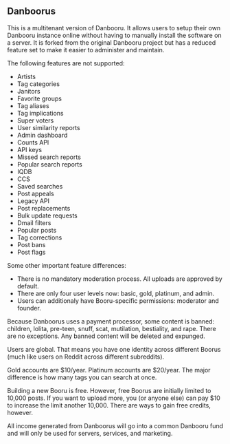 ## Danboorus

This is a multitenant version of Danbooru. It allows users to setup
their own Danbooru instance online without having to manually install 
the software on a server. It is forked from the original Danbooru 
project but has a reduced feature set to make it easier to administer
and maintain.

The following features are not supported:

* Artists
* Tag categories
* Janitors
* Favorite groups
* Tag aliases
* Tag implications
* Super voters
* User similarity reports
* Admin dashboard
* Counts API
* API keys
* Missed search reports
* Popular search reports
* IQDB
* CCS
* Saved searches
* Post appeals
* Legacy API
* Post replacements
* Bulk update requests
* Dmail filters
* Popular posts
* Tag corrections
* Post bans
* Post flags

Some other important feature differences:

* There is no mandatory moderation process. All uploads are approved by 
default.
* There are only four user levels now: basic, gold, platinum, and admin.
* Users can additionaly have Booru-specific permissions: moderator and founder.

Because Danboorus uses a payment processor, some content is banned: children, lolita, pre-teen, snuff, scat, mutilation, bestiality, and rape. There are no exceptions. Any banned content will be deleted and expunged.

Users are global. That means you have one identity across different Boorus (much like users on Reddit across different subreddits).

Gold accounts are $10/year. Platinum accounts are $20/year. The major difference is how many tags you can search at once.

Building a new Booru is free. However, free Boorus are initially limited to 10,000 posts. If you want to upload more, you (or anyone else) can pay $10 to increase the limit another 10,000. There are ways to gain free credits, however.

All income generated from Danboorus will go into a common Danbooru fund and will only be used for servers, services, and marketing.
